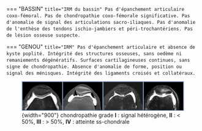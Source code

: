 === "BASSIN"
    ``` title="IRM du bassin"
    Pas d'épanchement articulaire coxo-fémoral.
    Pas de chondropathie coxo-fémorale significative.
    Pas d'anomalie de signal des articulations sacro-iliaques.
    Pas d'anomalie de l'enthèse des tendons ischio-jambiers et péri-trochantériens.
    Pas de lésion osseuse suspecte.
    ```

=== "GENOU"
    ``` title="IRM"
    Pas d'épanchement articulaire et absence de kyste poplité.
    Intégrité des structures osseuses, sans oedème ni remaniements dégénératifs.
    Surfaces cartilagineuses continues, sans signe de chondropathie.
    Absence d'anomalie de forme, position ou signal des ménisques.
    Intégrité des ligaments croisés et collatéraux.
    ```
    <figure markdown="span">
        ![](assets/chondropathie.jpg){width="900"}
        chondropathie grade **I** : signal hétérogène, **II** : < 50%, **III** : > 50%, **IV** : atteinte ss-chondrale
    </figure>
